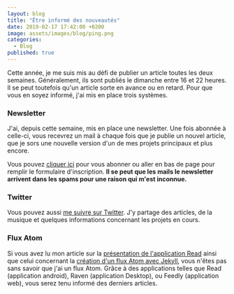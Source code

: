 ```yaml
---
layout: blog
title: "Être informé des nouveautés"
date: 2019-02-17 17:42:00 +0200
image: assets/images/blog/ping.png
categories:
  - Blog
published: true
---
```


Cette année, je me suis mis au défi de publier un article toutes les deux semaines. Généralement, ils sont publiés le dimanche entre 16 et 22 heures. Il se peut toutefois qu'un article sorte en avance ou en retard. Pour que vous en soyez informé, j'ai mis en place trois systèmes.

### Newsletter

J'ai, depuis cette semaine, mis en place une newsletter. Une fois abonnée à celle-ci, vous recevrez un mail à chaque fois que je publie un nouvel article, que je sors une nouvelle version d'un de mes projets principaux et plus encore.

Vous pouvez [cliquer ici](https://buttondown.email/LucasAlt) pour vous abonner ou aller en bas de page pour remplir le formulaire d'inscription. **Il se peut que les mails le newsletter arrivent dans les spams pour une raison qui m'est inconnue.**

### Twitter

Vous pouvez aussi [me suivre sur Twitter](https://twitter.com/LucasCtrlAlt). J'y partage des articles, de la musique et quelques informations concernant les projets en cours.

### Flux Atom

Si vous avez lu mon article sur la [présentation de l'application Read](https://lucasalt.fr/read/) ainsi que celui concernant la [création d'un flux Atom avec Jekyll](https://lucasalt.fr/flux-atom/), vous n'êtes pas sans savoir que j'ai un flux Atom. Grâce à des applications telles que Read (application android), Raven (application Desktop), ou Feedly (application web), vous serez tenu informé des derniers articles.
